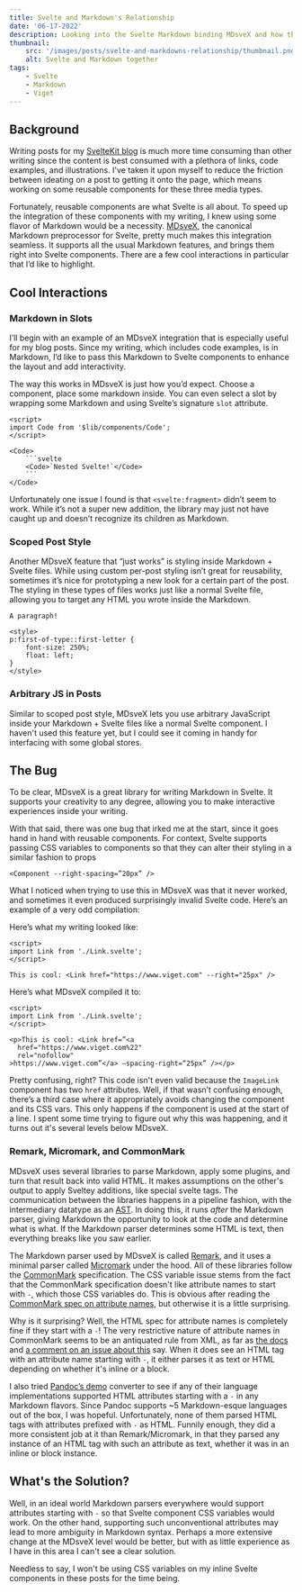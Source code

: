 ```yaml
---
title: Svelte and Markdown's Relationship
date: '06-17-2022'
description: Looking into the Svelte Markdown binding MDsveX and how the two languages deal with each other.
thumbnail:
    src: '/images/posts/svelte-and-markdowns-relationship/thumbnail.png'
    alt: Svelte and Markdown together
tags:
    - Svelte
    - Markdown
    - Viget
---
```


<script>
import ImageLink from '$lib/components/ImageLink.svelte';
import CodeComparison from '$lib/components/markdown/CodeComparison.svelte';
</script>

## Background

Writing posts for my <a href="/posts/creating-a-sveltekit-blog" sveltekit:prefetch>SvelteKit blog</a> is much more time consuming than other writing since the content is best consumed with a plethora of links, code examples, and illustrations. I've taken it upon myself to reduce the friction between ideating on a post to getting it onto the page, which means working on some reusable components for these three media types.

Fortunately, reusable components are what Svelte is all about. To speed up the integration of these components with my writing, I knew using some flavor of Markdown would be a necessity. <a href="https://mdsvex.pngwn.io/">MDsveX</a>, the canonical Markdown preprocessor for Svelte, pretty much makes this integration seamless. It supports all the usual Markdown features, and brings them right into Svelte components. There are a few cool interactions in particular that I’d like to highlight.

## Cool Interactions

### Markdown in Slots

I’ll begin with an example of an MDsveX integration that is especially useful for my blog posts. Since my writing, which includes code examples, is in Markdown, I’d like to pass this Markdown to Svelte components to enhance the layout and add interactivity.

The way this works in MDsveX is just how you’d expect. Choose a component, place some markdown inside. You can even select a slot by wrapping some Markdown and using Svelte’s signature `slot` attribute.

```svelte
<script>
import Code from '$lib/components/Code';
</script>

<Code>
    ```svelte
    <Code>`Nested Svelte!`</Code>
    ```
</Code>
```

Unfortunately one issue I found is that `<svelte:fragment>` didn’t seem to work. While it’s not a super new addition, the library may just not have caught up and doesn’t recognize its children as Markdown.

### Scoped Post Style

Another MDsveX feature that “just works” is styling inside Markdown + Svelte files. While using custom per-post styling isn’t great for reusability, sometimes it’s nice for prototyping a new look for a certain part of the post. The styling in these types of files works just like a normal Svelte file, allowing you to target any HTML you wrote inside the Markdown.

```svelte
A paragraph!

<style>
p:first-of-type::first-letter {
    font-size: 250%;
    float: left;
}
</style>
```

### Arbitrary JS in Posts

Similar to scoped post style, MDsveX lets you use arbitrary JavaScript inside your Markdown + Svelte files like a normal Svelte component. I haven't used this feature yet, but I could see it coming in handy for interfacing with some global stores.

## The Bug

To be clear, MDsveX is a great library for writing Markdown in Svelte. It supports your creativity to any degree, allowing you to make interactive experiences inside your writing.

With that said, there was one bug that irked me at the start, since it goes hand in hand with reusable components. For context, Svelte supports passing CSS variables to components so that they can alter their styling in a similar fashion to props

```svelte
<Component --right-spacing=”20px” />
```

What I noticed when trying to use this in MDsveX was that it never worked, and sometimes it even produced surprisingly invalid Svelte code. Here’s an example of a very odd compilation:

<div class="full-width">
<CodeComparison>

<div slot="first">

Here’s what my writing looked like:

```svelte
<script>
import Link from './Link.svelte';
</script>

This is cool: <Link href="https://www.viget.com" --right="25px" />
```
</div>

<div slot="second">

Here’s what MDsveX compiled it to:

```svelte
<script>
import Link from './Link.svelte';
</script>

<p>This is cool: <Link href=”<a
  href="https://www.viget.com%22"
  rel="nofollow"
>https://www.viget.com”</a> —spacing-right=“25px” /></p>
```
</div>

</CodeComparison>
</div>

Pretty confusing, right? This code isn't even valid because the `ImageLink` component has two `href` attributes. Well, if that wasn’t confusing enough, there’s a third case where it appropriately avoids changing the component and its CSS vars. This only happens if the component is used at the start of a line. I spent some time trying to figure out why this was happening, and it turns out it's several levels below MDsveX.

### Remark, Micromark, and CommonMark

MDsveX uses several libraries to parse Markdown, apply some plugins, and turn that result back into valid HTML. It makes assumptions on the other's output to apply Sveltey additions, like special svelte tags. The communication between the libraries happens in a pipeline fashion, with the intermediary datatype as an [AST](https://github.com/syntax-tree/unist#syntax-tree). In doing this, it runs *after* the Markdown parser, giving Markdown the opportunity to look at the code and determine what is what. If the Markdown parser determines some HTML is text, then everything breaks like you saw earlier.

The Markdown parser used by MDsveX is called [Remark](https://github.com/remarkjs/remark), and it uses a minimal parser called [Micromark](https://github.com/micromark/micromark) under the hood. All of these libraries follow the [CommonMark](https://commonmark.org/) specification. The CSS variable issue stems from the fact that the CommonMark specification doesn't like attribute names to start with `-`, which those CSS variables do. This is obvious after reading the [CommonMark spec on attribute names](https://spec.commonmark.org/0.30/#attribute-name), but otherwise it is a little surprising.

Why is it surprising? Well, the HTML spec for attribute names is completely fine if they start with a `-`! The very restrictive nature of attribute names in CommonMark seems to be an antiquated rule from XML, as far as [the docs](https://spec.commonmark.org/0.30/#attribute-name) and [a comment on an issue about this](https://github.com/commonmark/commonmark-spec/issues/714#issuecomment-1158343961) say. When it does see an HTML tag with an attribute name starting with `-`, it either parses it as text or HTML depending on whether it's inline or a block.

I also tried [Pandoc’s demo](https://pandoc.org/try/) converter to see if any of their language implementations supported HTML attributes starting with a `-` in any Markdown flavors. Since Pandoc supports ~5 Markdown-esque languages out of the box, I was hopeful. Unfortunately, none of them parsed HTML tags with attributes prefixed with `-` as HTML. Funnily enough, they did a more consistent job at it than Remark/Micromark, in that they parsed any instance of an HTML tag with such an attribute as text, whether it was in an inline or block instance.

## What's the Solution?

Well, in an ideal world Markdown parsers everywhere would support attributes starting with `-` so that Svelte component CSS variables would work. On the other hand, supporting such unconventional attributes may lead to more ambiguity in Markdown syntax. Perhaps a more extensive change at the MDsveX level would be better, but with as little experience as I have in this area I can't see a clear solution.

Needless to say, I won't be using CSS variables on my inline Svelte components in these posts for the time being.
